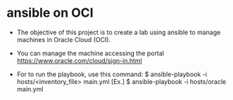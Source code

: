 # ansible on OCI

- The objective of this project is to create a lab using ansible to manage machines in Oracle Cloud (OCI).

- You can manage the machine accessing the portal https://www.oracle.com/cloud/sign-in.html

- For to run the playbook, use this command: $ ansible-playbook -i hosts/<inventory_file> main.yml
[Ex.] $ ansible-playbook -i hosts/oracle main.yml